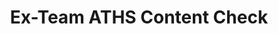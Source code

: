 ---
title: Ex-Team ATHS Content Check
redirect_to: https://ateneo-edu.zoom.us/j/86780798450?pwd=bsjnCssfiaONa8rf2XPkAvXSLX6AxR.1
redirect_from: 
  - /ATHSContentCheck
  - /athscontentcheck
---